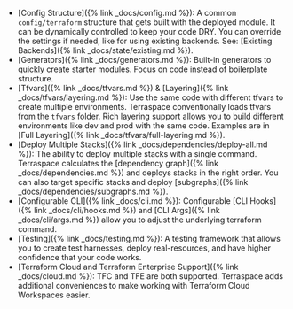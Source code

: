 * [Config Structure]({% link _docs/config.md %}): A common `config/terraform` structure that gets built with the deployed module. It can be dynamically controlled to keep your code DRY. You can override the settings if needed, like for using existing backends. See: [Existing Backends]({% link _docs/state/existing.md %}).
* [Generators]({% link _docs/generators.md %}): Built-in generators to quickly create starter modules. Focus on code instead of boilerplate structure.
* [Tfvars]({% link _docs/tfvars.md %}) & [Layering]({% link _docs/tfvars/layering.md %}): Use the same code with different tfvars to create multiple environments. Terraspace conventionally loads tfvars from the `tfvars` folder. Rich layering support allows you to build different environments like dev and prod with the same code.  Examples are in [Full Layering]({% link _docs/tfvars/full-layering.md %}).
* [Deploy Multiple Stacks]({% link _docs/dependencies/deploy-all.md %}): The ability to deploy multiple stacks with a single command. Terraspace calculates the [dependency graph]({% link _docs/dependencies.md %}) and deploys stacks in the right order. You can also target specific stacks and deploy [subgraphs]({% link _docs/dependencies/subgraphs.md %}).
* [Configurable CLI]({% link _docs/cli.md %}): Configurable [CLI Hooks]({% link _docs/cli/hooks.md %}) and [CLI Args]({% link _docs/cli/args.md %}) allow you to adjust the underlying terraform command.
* [Testing]({% link _docs/testing.md %}): A testing framework that allows you to create test harnesses, deploy real-resources, and have higher confidence that your code works.
* [Terraform Cloud and Terraform Enterprise Support]({% link _docs/cloud.md %}): TFC and TFE are both supported. Terraspace adds additional conveniences to make working with Terraform Cloud Workspaces easier.
